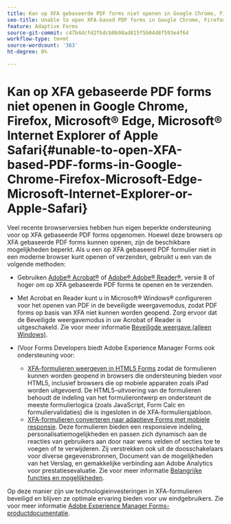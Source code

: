 ```yaml
---
title: Kan op XFA gebaseerde PDF forms niet openen in Google Chrome, Firefox, Microsoft&reg. Rand, Microsoft&reg; Internet Explorer of Apple Safari
seo-title: Unable to open XFA-based PDF forms in Google Chrome, Firefox, Microsoft Edge, Microsoft Internet Explorer, or Apple Safari
feature: Adaptive Forms
source-git-commit: c47b4dcfd2fbdcb0b98ad815f5b04d8f593e4f64
workflow-type: tm+mt
source-wordcount: '363'
ht-degree: 0%

---
```



# Kan op XFA gebaseerde PDF forms niet openen in Google Chrome, Firefox, Microsoft® Edge, Microsoft® Internet Explorer of Apple Safari{#unable-to-open-XFA-based-PDF-forms-in-Google-Chrome-Firefox-Microsoft-Edge-Microsoft-Internet-Explorer-or-Apple-Safari}

Veel recente browserversies hebben hun eigen beperkte ondersteuning voor op XFA gebaseerde PDF forms opgenomen. Hoewel deze browsers op XFA gebaseerde PDF forms kunnen openen, zijn de beschikbare mogelijkheden beperkt. Als u een op XFA gebaseerd PDF formulier niet in een moderne browser kunt openen of verzenden, gebruikt u een van de volgende methoden:

* Gebruiken [Adobe® Acrobat®](https://www.adobe.com/acrobat.html) of [Adobe® Adobe® Reader®](https://get.adobe.com/reader/), versie 8 of hoger om op XFA gebaseerde PDF forms te openen en te verzenden.
* Met Acrobat en Reader kunt u in Microsoft® Windows® configureren voor het openen van PDF in de beveiligde weergavemodus, zodat PDF forms op basis van XFA niet kunnen worden geopend. Zorg ervoor dat de Beveiligde weergavemodus in uw Acrobat of Reader is uitgeschakeld. Zie voor meer informatie [Beveiligde weergave (alleen Windows)](https://helpx.adobe.com/in/reader/using/protected-mode-windows.html).
* (Voor Forms Developers biedt Adobe Experience Manager Forms ook ondersteuning voor:

   * [XFA-formulieren weergeven in HTML5 Forms](https://experienceleague.adobe.com/docs/experience-manager-65/forms/html5-forms/introduction.html?#key-capabilities-of-html-forms-br) zodat de formulieren kunnen worden geopend in browsers die ondersteuning bieden voor HTML5, inclusief browsers die op mobiele apparaten zoals iPad worden uitgevoerd. De HTML5-uitvoering van de formulieren behoudt de indeling van het formulierontwerp en ondersteunt de meeste formulierlogica (zoals JavaScript, Form Calc en formuliervalidaties) die is ingesloten in de XFA-formuliersjabloon.
   * [XFA-formulieren converteren naar adaptieve Forms met mobiele responsie](https://experienceleague.adobe.com/docs/experience-manager-65/forms/adaptive-forms-basic-authoring/creating-adaptive-form.html?#create-an-adaptive-form-based-on-an-xfa-form-template). Deze formulieren bieden een responsieve indeling, personalisatiemogelijkheden en passen zich dynamisch aan de reacties van gebruikers aan door naar wens velden of secties toe te voegen of te verwijderen. Zij verstrekken ook uit de doosschakelaars voor diverse gegevensbronnen, Document van de mogelijkheden van het Verslag, en gemakkelijke verbinding aan Adobe Analytics voor prestatiesevaluatie. Zie voor meer informatie [Belangrijke functies en mogelijkheden](https://experienceleague.adobe.com/docs/experience-manager-cloud-service/content/forms/forms-overview/home.html?lang=en).

Op deze manier zijn uw technologieinvesteringen in XFA-formulieren beveiligd en blijven ze optimale ervaring bieden voor uw eindgebruikers. Zie voor meer informatie [Adobe Experience Manager Forms-productdocumentatie](https://experienceleague.adobe.com/docs/experience-manager-cloud-service/content/forms/forms-overview/home.html).
